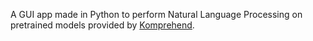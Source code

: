 A GUI app made in Python to perform Natural Language Processing on pretrained models provided by [Komprehend](https://komprehend.io).
